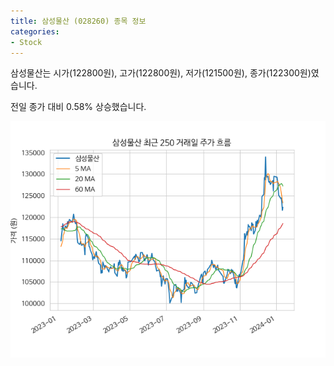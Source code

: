 ```yaml
---
title: 삼성물산 (028260) 종목 정보
categories:
- Stock
---
```


삼성물산는 시가(122800원), 고가(122800원), 저가(121500원), 종가(122300원)였습니다.

전일 종가 대비 0.58% 상승했습니다.

<!-- more -->

![028260](/assets/images/stock/028260.png)